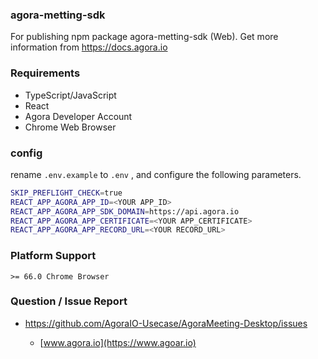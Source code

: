 ### agora-metting-sdk  
For publishing npm package agora-metting-sdk (Web).
Get more information from https://docs.agora.io

### Requirements
  * TypeScript/JavaScript  
  * React  
  * Agora Developer Account  
  * Chrome Web Browser   

### config 

rename `.env.example`  to  `.env` , and configure the following parameters.

```bash
SKIP_PREFLIGHT_CHECK=true
REACT_APP_AGORA_APP_ID=<YOUR APP_ID>
REACT_APP_AGORA_APP_SDK_DOMAIN=https://api.agora.io
REACT_APP_AGORA_APP_CERTIFICATE=<YOUR APP_CERTIFICATE>
REACT_APP_AGORA_APP_RECORD_URL=<YOUR RECORD_URL>
```





### Platform Support

```
>= 66.0 Chrome Browser
```

### Question / Issue Report
* [https://github.com/AgoraIO-Usecase/AgoraMeeting-Desktop/issues ](https://github.com/AgoraIO-Usecase/AgoraMeeting-Desktop/issues)

  * [www.agora.io](https://www.agoar.io)








